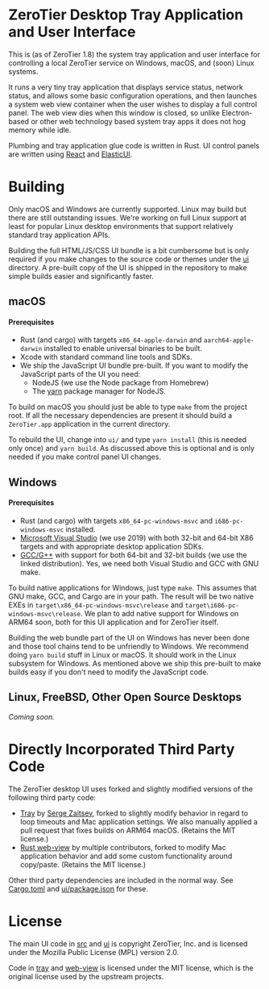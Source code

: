 ZeroTier Desktop Tray Application and User Interface
======

This is (as of ZeroTier 1.8) the system tray application and user interface for controlling a local ZeroTier service on Windows, macOS, and (soon) Linux systems.

It runs a very tiny tray application that displays service status, network status, and allows some basic configuration operations, and then launches a system web view container when the user wishes to display a full control panel. The web view dies when this window is closed, so unlike Electron-based or other web technology based system tray apps it does not hog memory while idle.

Plumbing and tray application glue code is written in Rust. UI control panels are written using [React](https://reactjs.org) and [ElasticUI](https://elastic.github.io/eui/#/).

# Building

Only macOS and Windows are currently supported. Linux may build but there are still outstanding issues. We're working on full Linux support at least for popular Linux desktop environments that support relatively standard tray application APIs.

Building the full HTML/JS/CSS UI bundle is a bit cumbersome but is only required if you make changes to the source code or themes under the [ui](ui/) directory. A pre-built copy of the UI is shipped in the repository to make simple builds easier and significantly faster.

## macOS

#### Prerequisites

 * Rust (and cargo) with targets `x86_64-apple-darwin` and `aarch64-apple-darwin` installed to enable universal binaries to be built.
 * Xcode with standard command line tools and SDKs.
 * We ship the JavaScript UI bundle pre-built. If you want to modify the JavaScript parts of the UI you need:
   * NodeJS (we use the Node package from Homebrew)
   * The [yarn](https://yarnpkg.com) package manager for NodeJS.

To build on macOS you should just be able to type `make` from the project root. If all the necessary dependencies are present it should build a `ZeroTier.app` application in the current directory.

To rebuild the UI, change into `ui/` and type `yarn install` (this is needed only once) and `yarn build`. As discussed above this is optional and is only needed if you make control panel UI changes.

## Windows

#### Prerequisites

 * Rust (and cargo) with targets `x86_64-pc-windows-msvc` and `i686-pc-windows-msvc` installed.
 * [Microsoft Visual Studio](https://visualstudio.microsoft.com/vs/) (we use 2019) with both 32-bit and 64-bit X86 targets and with appropriate desktop application SDKs.
 * [GCC/G++](https://nuwen.net/mingw.html) with support for both 64-bit and 32-bit builds (we use the linked distribution). Yes, we need both Visual Studio and GCC with GNU make.
 
To build native applications for Windows, just type `make`. This assumes that GNU make, GCC, and Cargo are in your path. The result will be two native EXEs in `target\x86_64-pc-windows-msvc\release` and `target\i686-pc-windows-msvc\release`. We plan to add native support for Windows on ARM64 soon, both for this UI application and for ZeroTier itself.

Building the web bundle part of the UI on Windows has never been done and those tool chains tend to be unfriendly to Windows. We recommend doing `yarn build` stuff in Linux or macOS. It should work in the Linux subsystem for Windows. As mentioned above we ship this pre-built to make builds easy if you don't need to modify the JavaScript code.

## Linux, FreeBSD, Other Open Source Desktops

*Coming soon.*

# Directly Incorporated Third Party Code

The ZeroTier desktop UI uses forked and slightly modified versions of the following third party code:

 * [Tray](https://github.com/zserge/tray) by [Serge Zaitsev](https://github.com/zserge), forked to slightly modify behavior in regard to loop timeouts and Mac application settings. We also manually applied a pull request that fixes builds on ARM64 macOS. (Retains the MIT license.)
 * [Rust web-view](https://github.com/Boscop/web-view) by multiple contributors, forked to modify Mac application behavior and add some custom functionality around copy/paste. (Retains the MIT license.)

Other third party dependencies are included in the normal way. See [Cargo.toml](Cargo.toml) and [ui/package.json](ui/package.json) for these.

# License

The main UI code in [src](src/) and [ui](ui/) is copyright ZeroTier, Inc. and is licensed under the Mozilla Public License (MPL) version 2.0.

Code in [tray](tray/) and [web-view](web-view/) is licensed under the MIT license, which is the original license used by the upstream projects.
